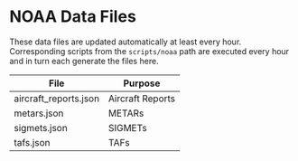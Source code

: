# NOAA Data Files

These data files are updated automatically at least every hour. Corresponding scripts from the `scripts/noaa` path are executed every hour and in turn each generate the files here.

| File | Purpose |
| ---- | ------- |
| aircraft_reports.json | Aircraft Reports |
| metars.json | METARs |
| sigmets.json | SIGMETs |
| tafs.json | TAFs |
